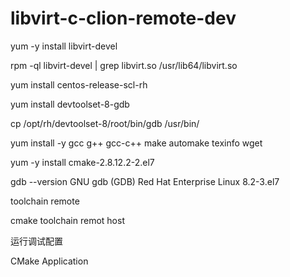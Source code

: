 # libvirt-c-clion-remote-dev

yum -y install  libvirt-devel


rpm -ql libvirt-devel  | grep libvirt.so
/usr/lib64/libvirt.so



yum install centos-release-scl-rh

yum install devtoolset-8-gdb

cp /opt/rh/devtoolset-8/root/bin/gdb /usr/bin/



yum install -y gcc g++ gcc-c++ make automake texinfo wget


yum -y install cmake-2.8.12.2-2.el7



gdb --version
GNU gdb (GDB) Red Hat Enterprise Linux 8.2-3.el7


toolchain   remote

cmake  toolchain  remot host


运行调试配置 

CMake Application


